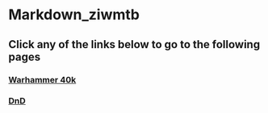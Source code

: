 # Markdown_ziwmtb

## Click any of the links below to go to the following pages

### [Warhammer 40k](https://github.com/ZechWatkins/Markdown_ziwmtb/blob/main/Warhammer%2040k)

### [DnD](https://github.com/ZechWatkins/Markdown_ziwmtb/blob/main/DnD)
